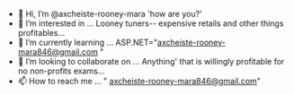 - 👋 Hi, I’m @axcheiste-rooney-mara 'how are you?'
- 👀 I’m interested in ... Looney tuners-- expensive retails and other things profitables...
- 🌱 I’m currently learning ... ASP.NET="axcheiste-rooney-mara846@gmail.com " 
- 💞️ I’m looking to collaborate on ... Anything' that is willingly profitable for no non-profits exams...
- 📫 How to reach me ... " axcheiste-rooney-mara846@gmail.com"

<!---
axcheiste-rooney-mara/axcheiste-rooney-mara is a ✨ special ✨ repository because its `README.md` (this file) appears on your GitHub profile.
You can click the Preview link to take a look at your changes. I'm so-consolidator of Fullstack Python \ Fullstack Java... Graphene, GraphQL Pl. 
Express.js \ Linode AWS \ :Lightsail AWS Pony ORM Specifics Pl retail* ob/o thank you for you're overstatements... NodeJS Fullstack Open \/
\\ Vue.js Next.js //\\\ Non-compatibles... used for mission statements avl. through the annections of the LAMP Pl. LEMP pOl. Associates varies naturals -- au`   neatur`al.


Thanks for you're time, love you ank thank you for you're commitments... A little about me, I've been using for Award-0Awhile
thus there containers were aspect of none to the other statements of credentials, and other things known ORM\Uno.



--->

